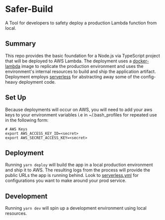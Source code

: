 # Safer-Build
A Tool for developers to safety deploy a production Lambda function from local.

## Summary
This repo provides the basic foundation for a Node.js via TypeScript project that will be deployed to AWS Lambda. The deployment uses a [docker-lambda](https://github.com/lambci/docker-lambda) image to replicate the production environment and uses the environment's internal resources to build and ship the application artifact. Deployment employs [serverless](https://serverless.com/) for abstracting away some of the config-heavy deployment code.

## Set Up
Because deployments will occur on AWS, you will need to add your aws keys to your environment variables i.e in ~/.bash_profiles for repeated use in the following form: 

```
# AWS Keys
export AWS_ACCESS_KEY_ID=<secret>
export AWS_SECRET_ACCESS_KEY=<secret>
```

## Deployment

Running `yarn deploy` will build the app in a local production environment and ship it to AWS. The resulting logs from the process will provide the public URLs the app is running behind. Look to [serverless.yml](https://github.com/EvanPiro/Safer-Build/blob/master/serverless.yml) for configurations you want to make around your prod service.

## Development

Running `yarn dev` will spin up a development environment using local resources.

